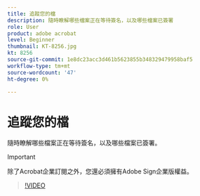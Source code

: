 ```yaml
---
title: 追蹤您的檔
description: 隨時瞭解哪些檔案正在等待簽名，以及哪些檔案已簽署
role: User
product: adobe acrobat
level: Beginner
thumbnail: KT-8256.jpg
kt: 8256
source-git-commit: 1e8dc23acc3d461b5623855b348329479958baf5
workflow-type: tm+mt
source-wordcount: '47'
ht-degree: 0%

---
```


# 追蹤您的檔

隨時瞭解哪些檔案正在等待簽名，以及哪些檔案已簽署。

>[!IMPORTANT]
>
>除了Acrobat企業訂閱之外，您還必須擁有Adobe Sign企業版權益。

>[!VIDEO](https://video.tv.adobe.com/v/338492?hidetitle=true)
